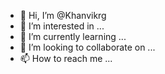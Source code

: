 - 👋 Hi, I’m @Khanvikrg
- 👀 I’m interested in ...
- 🌱 I’m currently learning ...
- 💞️ I’m looking to collaborate on ...
- 📫 How to reach me ...

<!---
Khanvikrg/Khanvikrg is a ✨ special ✨ repository because its `README.md` (this file) appears on your GitHub profile.
You can click the Preview link to take a look at your cha
Введите свое имя, а консоль должна с вами поздороваться на C#

